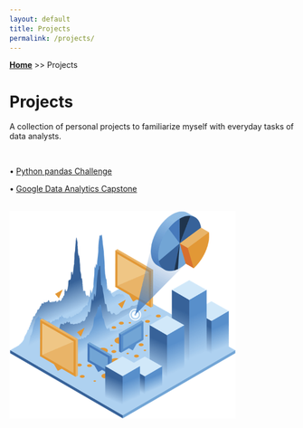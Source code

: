 ```yaml
---
layout: default
title: Projects
permalink: /projects/
---
```

**[Home](https://xyjiang970.github.io/)** >> Projects
# Projects
A collection of personal projects to familiarize myself with everyday tasks of data analysts.

<br>

• [Python pandas Challenge](https://xyjiang970.github.io/projects/pandas_project_challenge/pandas.html)

• [Google Data Analytics Capstone](#)

<br>

<!-- ![projects_image](../projects/projects_image.png) -->
<img src="../projects/projects_page_image.png" alt="projects_page_image" width=400 align="center">
